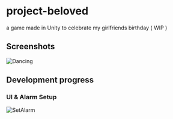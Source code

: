 # project-beloved
a game made in Unity to celebrate my girlfriends birthday ( WIP )

## Screenshots
![Dancing](https://user-images.githubusercontent.com/59628448/126671290-5460a9c8-e35b-404a-a9b1-7c3927bb83e0.gif)

## Development progress
### UI & Alarm Setup
![SetAlarm](https://user-images.githubusercontent.com/59628448/126671295-316a5bf6-0290-4203-a508-482fc5a0370f.gif)

